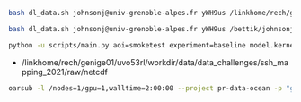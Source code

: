 
```bash
bash dl_data.sh johnsonj@univ-grenoble-alpes.fr yWH9us /linkhome/rech/genige01/uvo53rl/workdir/data/data_challenges/ssh_mapping_2021/raw/netcdf
```

```bash
bash dl_data.sh johnsonj@univ-grenoble-alpes.fr yWH9us /bettik/johnsonj/data/data_challenges/ssh_mapping_2021
```

```bash
python -u scripts/main.py aoi=smoketest experiment=baseline model.kernel.kernel_fn="rbf"
```

* /linkhome/rech/genige01/uvo53rl/workdir/data/data_challenges/ssh_mapping_2021/raw/netcdf


```bash
oarsub -l /nodes=1/gpu=1,walltime=2:00:00 --project pr-data-ocean -p "gpumodel='V100'" -I
```